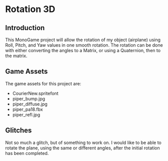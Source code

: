 # Rotation 3D

## Introduction
This MonoGame project will allow the rotation of my object (airplane) using Roll, Pitch, and Yaw values in one smooth rotation. The rotation can be done with either converting the angles to a Matrix, or using a Quaternion, then to the matrix.

## Game Assets
The game assets for this project are:

* CourierNew.spritefont
* piper_bump.jpg
* piper_diffuse.jpg
* piper_pa18.fbx
* piper_refl.jpg

## Glitches
Not so much a glitch, but of something to work on. I would like to be able to rotate the plane, using the same or different angles, after the initial rotation has been completed.
